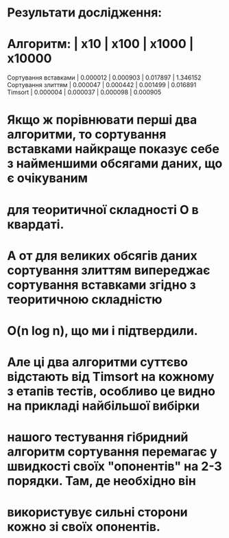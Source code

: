 # Результати дослідження:

Алгоритм:                      | x10            | x100           | x1000          | x10000        
============================================================================================
Сортування вставками           | 0.000012       | 0.000903       | 0.017897       | 1.346152      
Сортування злиттям             | 0.000047       | 0.000442       | 0.001499       | 0.016891      
Timsort                        | 0.000004       | 0.000037       | 0.000098       | 0.000905

# Якщо ж порівнювати перші два алгоритми, то сортування вставками найкраще показує себе з найменшими обсягами даних, що є очікуваним
# для теоритичної складності O в квардаті.

# А от для великих обсягів даних сортування злиттям випереджає сортування вставками згідно з теоритичною складністю
# O(n log n), що ми і підтвердили.

# Але ці два алгоритми суттєво відстають від Timsort  на кожному з етапів тестів, особливо це видно на прикладі найбільшої вибірки 
# нашого тестування гібридний алгоритм сортування перемагає у швидкості своїх "опонентів" на 2-3 порядки. Там, де необхідно він
# використувує сильні сторони кожно зі своїх опонентів.
